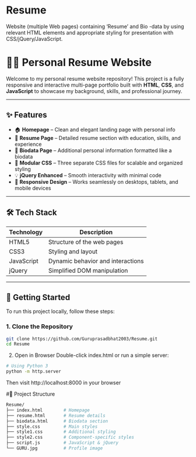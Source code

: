 # Resume
Website (multiple Web pages) containing ‘Resume’ and Bio -data by using relevant HTML elements and appropriate styling for presentation with CSS/jQuery/JavaScript.
# 🧑‍💼 Personal Resume Website

Welcome to my personal resume website repository! This project is a fully responsive and interactive multi-page portfolio built with **HTML**, **CSS**, and **JavaScript** to showcase my background, skills, and professional journey.


---

## ✨ Features

- 🏠 **Homepage** – Clean and elegant landing page with personal info
- 📄 **Resume Page** – Detailed resume section with education, skills, and experience
- 📘 **Biodata Page** – Additional personal information formatted like a biodata
- 🎨 **Modular CSS** – Three separate CSS files for scalable and organized styling
- 💡 **jQuery Enhanced** – Smooth interactivity with minimal code
- 📱 **Responsive Design** – Works seamlessly on desktops, tablets, and mobile devices

---

## 🛠️ Tech Stack

| Technology | Description                        |
|------------|------------------------------------|
| HTML5      | Structure of the web pages         |
| CSS3       | Styling and layout                 |
| JavaScript | Dynamic behavior and interactions |
| jQuery     | Simplified DOM manipulation       |

---

## 🚀 Getting Started

To run this project locally, follow these steps:

### 1. Clone the Repository

```bash
git clone https://github.com/Guruprasadbhat2003/Resume.git
cd Resume
```
2. Open in Browser
Double-click index.html or run a simple server:

```bash
# Using Python 3
python -m http.server
```
Then visit http://localhost:8000 in your browser

#📁 Project Structure
```bash
Resume/
├── index.html        # Homepage
├── resume.html       # Resume details
├── biodata.html      # Biodata section
├── style.css         # Main styles
├── style1.css        # Additional styling
├── style2.css        # Component-specific styles
├── script.js         # JavaScript & jQuery
└── GURU.jpg          # Profile image
```
